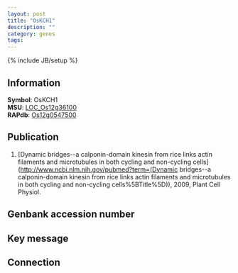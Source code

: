 ```yaml
---
layout: post
title: "OsKCH1"
description: ""
category: genes
tags: 
---
```

{% include JB/setup %}

## Information
__Symbol__: OsKCH1  
__MSU__: [LOC_Os12g36100](http://rice.plantbiology.msu.edu/cgi-bin/ORF_infopage.cgi?orf=LOC_Os12g36100)  
__RAPdb__: [Os12g0547500](http://rapdb.dna.affrc.go.jp/viewer/gbrowse_details/irgsp1?name=Os12g0547500)  

## Publication
1. [Dynamic bridges--a calponin-domain kinesin from rice links actin filaments and microtubules in both cycling and non-cycling cells](http://www.ncbi.nlm.nih.gov/pubmed?term=(Dynamic bridges--a calponin-domain kinesin from rice links actin filaments and microtubules in both cycling and non-cycling cells%5BTitle%5D)), 2009, Plant Cell Physiol.

## Genbank accession number

## Key message

## Connection


